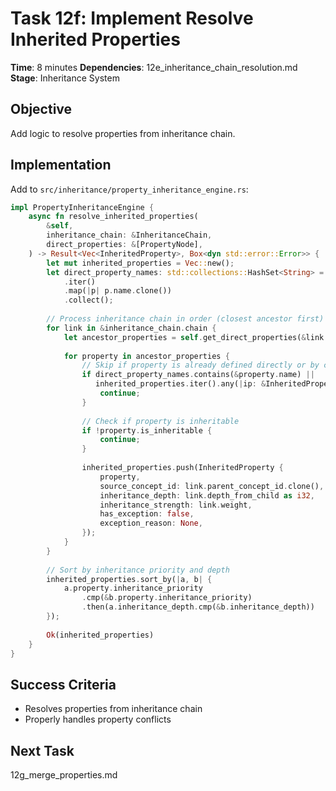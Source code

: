 # Task 12f: Implement Resolve Inherited Properties

**Time**: 8 minutes
**Dependencies**: 12e_inheritance_chain_resolution.md
**Stage**: Inheritance System

## Objective
Add logic to resolve properties from inheritance chain.

## Implementation
Add to `src/inheritance/property_inheritance_engine.rs`:

```rust
impl PropertyInheritanceEngine {
    async fn resolve_inherited_properties(
        &self,
        inheritance_chain: &InheritanceChain,
        direct_properties: &[PropertyNode],
    ) -> Result<Vec<InheritedProperty>, Box<dyn std::error::Error>> {
        let mut inherited_properties = Vec::new();
        let direct_property_names: std::collections::HashSet<String> = direct_properties
            .iter()
            .map(|p| p.name.clone())
            .collect();
        
        // Process inheritance chain in order (closest ancestor first)
        for link in &inheritance_chain.chain {
            let ancestor_properties = self.get_direct_properties(&link.parent_concept_id).await?;
            
            for property in ancestor_properties {
                // Skip if property is already defined directly or by closer ancestor
                if direct_property_names.contains(&property.name) ||
                   inherited_properties.iter().any(|ip: &InheritedProperty| ip.property.name == property.name) {
                    continue;
                }
                
                // Check if property is inheritable
                if !property.is_inheritable {
                    continue;
                }
                
                inherited_properties.push(InheritedProperty {
                    property,
                    source_concept_id: link.parent_concept_id.clone(),
                    inheritance_depth: link.depth_from_child as i32,
                    inheritance_strength: link.weight,
                    has_exception: false,
                    exception_reason: None,
                });
            }
        }
        
        // Sort by inheritance priority and depth
        inherited_properties.sort_by(|a, b| {
            a.property.inheritance_priority
                .cmp(&b.property.inheritance_priority)
                .then(a.inheritance_depth.cmp(&b.inheritance_depth))
        });
        
        Ok(inherited_properties)
    }
}
```

## Success Criteria
- Resolves properties from inheritance chain
- Properly handles property conflicts

## Next Task
12g_merge_properties.md
